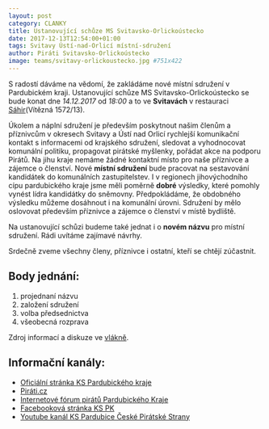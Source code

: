 ```yaml
---
layout: post
category: CLANKY
title: Ustanovující schůze MS Svitavsko-Orlickoústecko
date: 2017-12-13T12:54:00+01:00
tags: Svitavy Ústí-nad-Orlicí místní-sdružení
author: Piráti Svitavsko-Orlickoústecko
image: teams/svitavy-orlickoustecko.jpg #751x422
---
```


S radostí dáváme na vědomí, že zakládáme nové místní sdružení v Pardubickém kraji.
Ustanovující schůze MS Svitavsko-Orlickoústecko se bude konat dne _14.12.2017_ od _18:00_ a to ve **Svitavách** v restauraci [Sáhir][6](Vítězná 1572/13).

Úkolem a náplní sdružení je především poskytnout našim členům a příznivcům v okresech Svitavy a Ústí nad Orlicí rychlejší komunikační kontakt s informacemi od krajského sdružení,
sledovat a vyhodnocovat komunální politiku, propagovat pirátské  myšlenky, pořádat akce na podporu Pirátů.
Na jihu kraje nemáme žádné kontaktní místo pro naše příznivce a zájemce o členství. Nové **místní sdružení** bude pracovat na sestavování kandidátek do komunálních zastupitelstev.
I v regionech jihovýchodního cípu pardubického kraje jsme měli poměrně **dobré** výsledky, které pomohly vynést lídra kandidátky do sněmovny.
Předpokládáme, že obdobného výsledku můžeme dosáhnout i na komunální úrovni. Sdružení by mělo oslovovat především příznivce a zájemce o členství v místě bydliště.

Na ustanovující schůzi budeme také jednat i o **novém názvu** pro místní sdružení. Rádi uvítáme zajímavé návrhy.

Srdečně zveme všechny členy, příznivce i ostatní, kteří se chtějí zúčastnit.

Body jednání:
-------------
1. projednaní názvu
2. založení sdružení
3. volba předsednictva
4. všeobecná rozprava

Zdroj informací a diskuze ve [vlákně][7].


Informační kanály:
------------------
* [Oficiální stránka KS Pardubického kraje][1]
* [Piráti.cz][2]
* [Internetové fórum pirátů Pardubického Kraje][3]
* [Facebooková stránka KS PK][4]
* [Youtube kanál KS Pardubice České Pirátské Strany][5]

[1]: https://pardubicky.pirati.cz/
[2]: https://www.pirati.cz
[3]: https://forum.pirati.cz/pardubicky-kraj-f85/
[4]: https://www.facebook.com/pages/Pir%C3%A1ti-Pardubick%C3%BD-kraj/161396423900274?ref=ts&fref=ts
[5]: https://www.youtube.com/channel/UC_DPWuE5dPRXl7blykCKmmg
[6]: https://en.mapy.cz/zakladni?x=16.4678287&y=49.7615877&z=17&source=firm&id=2025931
[7]: https://forum.pirati.cz/pardubicky-kraj-f85/ustanovujici-schuze-ms-pro-svitavsko-a-ustecko-orlicko-t38641-10.html
